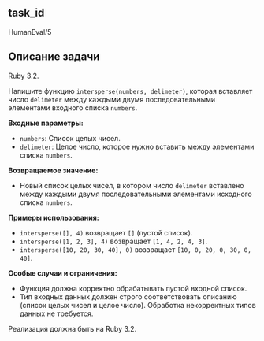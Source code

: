## task_id
HumanEval/5

## Описание задачи
Ruby 3.2.

Напишите функцию `intersperse(numbers, delimeter)`, которая вставляет число `delimeter` между каждыми двумя последовательными элементами входного списка `numbers`.

**Входные параметры:**

* `numbers`: Список целых чисел.
* `delimeter`: Целое число, которое нужно вставить между элементами списка `numbers`.

**Возвращаемое значение:**

* Новый список целых чисел, в котором число `delimeter` вставлено между каждыми двумя последовательными элементами исходного списка `numbers`.

**Примеры использования:**

* `intersperse([], 4)` возвращает `[]` (пустой список).
* `intersperse([1, 2, 3], 4)` возвращает `[1, 4, 2, 4, 3]`.
* `intersperse([10, 20, 30, 40], 0)` возвращает `[10, 0, 20, 0, 30, 0, 40]`.


**Особые случаи и ограничения:**

* Функция должна корректно обрабатывать пустой входной список.
* Тип входных данных должен строго соответствовать описанию (список целых чисел и целое число).  Обработка некорректных типов данных не требуется.


Реализация должна быть на Ruby 3.2.


